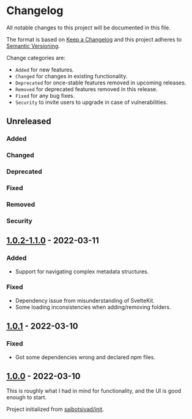 # Changelog

All notable changes to this project will be documented in this file.

The format is based on [Keep a Changelog](http://keepachangelog.com/en/1.0.0/)
and this project adheres to [Semantic Versioning](http://semver.org/spec/v2.0.0.html).

Change categories are:

* `Added` for new features.
* `Changed` for changes in existing functionality.
* `Deprecated` for once-stable features removed in upcoming releases.
* `Removed` for deprecated features removed in this release.
* `Fixed` for any bug fixes.
* `Security` to invite users to upgrade in case of vulnerabilities.

## Unreleased
### Added
### Changed
### Deprecated
### Fixed
### Removed
### Security

## [1.0.2-1.1.0](https://github.com/saibotsivad/mdcurate/compare/v1.0.1...v1.1.0) - 2022-03-11
### Added
- Support for navigating complex metadata structures.
### Fixed
- Dependency issue from misunderstanding of SvelteKit.
- Some loading inconsistencies when adding/removing folders.

## [1.0.1](https://github.com/saibotsivad/mdcurate/compare/v1.0.0...v1.0.1) - 2022-03-10
### Fixed
- Got some dependencies wrong and declared npm files.

## [1.0.0](https://github.com/saibotsivad/mdcurate/tree/v1.0.0) - 2022-03-10

This is roughly what I had in mind for functionality, and the UI is good enough to start.

Project initialized from [saibotsivad/init](https://github.com/saibotsivad/init).
